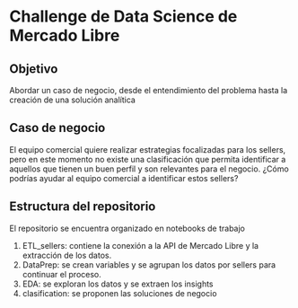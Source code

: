 # Challenge de Data Science de Mercado Libre

## Objetivo
Abordar un caso de negocio, desde el entendimiento del problema hasta la creación de una solución analítica

## Caso de negocio
El equipo comercial quiere realizar estrategias focalizadas para los sellers, pero en
este momento no existe una clasificación que permita identificar a aquellos que tienen
un buen perfil y son relevantes para el negocio. ¿Cómo podrías ayudar al equipo
comercial a identificar estos sellers?

## Estructura del repositorio

El repositorio se encuentra organizado en notebooks de trabajo
1. ETL_sellers: contiene la conexión a la API de Mercado Libre y la extracción de los datos.
2. DataPrep: se crean variables y se agrupan los datos por sellers para continuar el proceso.
3. EDA: se exploran los datos y se extraen los insights
4. clasification: se proponen las soluciones de negocio 
